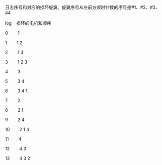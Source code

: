 日志序号和对应的损坏旋翼。旋翼序号从左前方顺时针数的序号是#1、#2、#3、#4

log    损坏的电机和顺序

0        1

1        1 2

2        1 3

3        1 2 3

4        3

5        3 4

6        3 4 1

7        2

8        2 1

9        2 4

10        2 1 4

11        4

12        4 3

13        4 3 2
